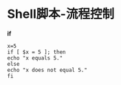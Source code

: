 # Shell脚本-流程控制

**if**

```
x=5
if [ $x = 5 ]; then
echo "x equals 5."
else
echo "x does not equal 5."
fi
```

